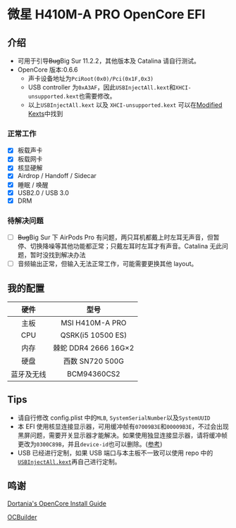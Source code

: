 # 微星 H410M-A PRO OpenCore EFI

## 介绍

- 可用于引导~~Bug~~Big Sur 11.2.2，其他版本及 Catalina 请自行测试。
- OpenCore 版本:0.6.6
  - 声卡设备地址为`PciRoot(0x0)/Pci(0x1F,0x3)`
  - USB controller 为`0xA3AF`，因此`USBInjectAll.kext`和`XHCI-unsupported.kext`也需要修改。
  - 以上`USBInjectAll.kext` 以及 `XHCI-unsupported.kext` 可以在[Modified Kexts](./Modified%20Kexts)中找到

### 正常工作

- [x] 板载声卡
- [x] 板载网卡
- [x] 核显硬解
- [x] Airdrop / Handoff / Sidecar
- [x] 睡眠 / 唤醒
- [x] USB2.0 / USB 3.0
- [x] DRM

### 待解决问题

- [ ] ~~Bug~~Big Sur 下 AirPods Pro 有问题，两只耳机都戴上时左耳无声音，但暂停、切换降噪等其他功能都正常；只戴左耳时左耳才有声音。Catalina 无此问题，暂时没找到解决办法
- [ ] 音频输出正常，但输入无法正常工作，可能需要更换其他 layout。

## 我的配置

|    硬件    |         型号         |
| :--------: | :------------------: |
|    主板    |   MSI H410M-A PRO    |
|    CPU     |  QSRK(i5 10500 ES)   |
|    内存    | 棘蛇 DDR4 2666 16G×2 |
|    硬盘    |   西数 SN720 500G    |
| 蓝牙及无线 |     BCM94360CS2      |

## Tips

- 请自行修改 config.plist 中的`MLB`, `SystemSerialNumber`以及`SystemUUID`
- 本 EFI 使用核显连接显示器，可用缓冲帧有`07009B3E`和`00009B3E`，不过会出现黑屏问题，需要开关显示器才能解决。如果使用独显连接显示器，请将缓冲帧更改为`0300C89B`，并且`device-id`也可以删除。([参考](https://dortania.github.io/OpenCore-Install-Guide/config.plist/comet-lake.html#deviceproperties))
- USB 已经进行定制，如果 USB 端口与本主板不一致可以使用 repo 中的[`USBInjectAll.kext`](./Modified%20Kexts/USBInjectAll.kext)再自己进行定制。

## 鸣谢

[Dortania's OpenCore Install Guide](https://dortania.github.io/getting-started/)

[OCBuilder](https://github.com/Pavo-IM/ocbuilder)
